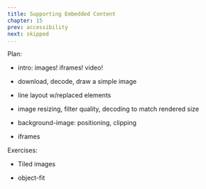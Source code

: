 ```yaml
---
title: Supporting Embedded Content
chapter: 15
prev: accessibility
next: skipped
...
```



Plan:

* intro: images! iframes! video!

* download, decode, draw a simple image

* line layout w/replaced elements

* image resizing, filter quality, decoding to match rendered size

* background-image: positioning, clipping

* iframes

Exercises:

* Tiled images

* object-fit

